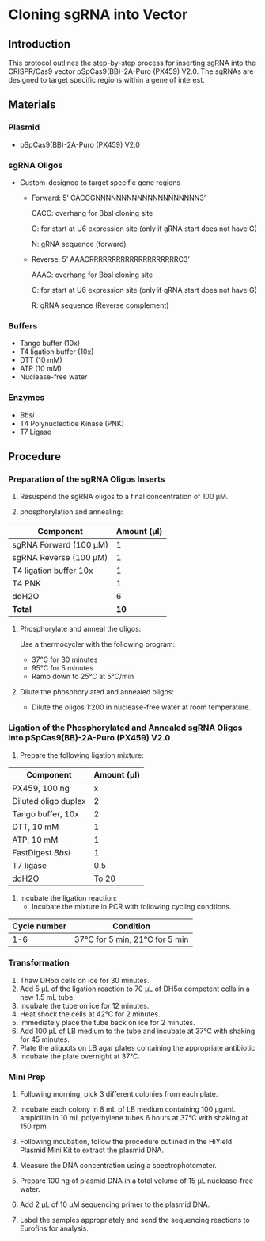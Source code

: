 # Cloning sgRNA into Vector

## Introduction
This protocol outlines the step-by-step process for inserting sgRNA into the CRISPR/Cas9 vector pSpCas9(BB)-2A-Puro (PX459) V2.0. The sgRNAs are designed to target specific regions within a gene of interest.

## Materials

### Plasmid
- pSpCas9(BB)-2A-Puro (PX459) V2.0

### sgRNA Oligos
- Custom-designed to target specific gene regions
    - Forward: 5’ <r>CACC</r><g>G</g><bl>NNNNNNNNNNNNNNNNNNNN</bl>3’

        <r>CACC: overhang for BbsI cloning site </r>

        <g>G: for start at U6 expression site (only if gRNA start does not have G) </g>

        <bl>N: gRNA sequence (forward) </bl>

    - Reverse: 5’ <o>AAAC</o><r>RRRRRRRRRRRRRRRRRRRR</r><g>C</g>3’

        <o>AAAC: overhang for BbsI cloning site</o>

        <g>C: for start at U6 expression site (only if gRNA start does not have G)</g>

        <r>R: gRNA sequence (Reverse complement)<r>

### Buffers
- Tango buffer (10x)
- T4 ligation buffer (10x)
- DTT (10 mM)
- ATP (10 mM)
- Nuclease-free water

### Enzymes
- <i>Bbsi</i>
- T4 Polynucleotide Kinase (PNK)
- T7 Ligase

## Procedure

### Preparation of the sgRNA Oligos Inserts

1. Resuspend the sgRNA oligos to a final concentration of 100 µM.

1. phosphorylation and annealing: 

| **Component**           | **Amount (µl)** |
|-------------------------|-----------------|
| sgRNA Forward (100 µM)  | 1               |
| sgRNA Reverse (100 µM)  | 1               |
| T4 ligation buffer 10x  | 1               |
| T4 PNK                  | 1               |
| ddH2O                   | 6               |
| **Total**               | **10**          |

1. Phosphorylate and anneal the oligos:  

   Use a thermocycler with the following program:  
   - 37°C for 30 minutes  
   - 95°C for 5 minutes  
   - Ramp down to 25°C at 5°C/min

1. Dilute the phosphorylated and annealed oligos:  
   - Dilute the oligos 1:200 in nuclease-free water at room temperature.

### Ligation of the Phosphorylated and Annealed sgRNA Oligos into pSpCas9(BB)-2A-Puro (PX459) V2.0


1. Prepare the following ligation mixture:  

| **Component**            | **Amount (µl)** |
|--------------------------|-----------------|
| PX459, 100 ng            | x               |
| Diluted oligo duplex     | 2               |
| Tango buffer, 10x        | 2               |
| DTT, 10 mM               | 1               |
| ATP, 10 mM               | 1               |
| FastDigest <i>BbsI</i>   | 1               |
| T7 ligase                | 0.5             |
| ddH2O                    | To 20           |

1. Incubate the ligation reaction:  
   - Incubate the mixture in PCR  with following cycling condtions.

| **Cycle number** | **Condition**                 |
|------------------|-------------------------------|
| 1-6              | 37°C for 5 min, 21°C for 5 min |

### Transformation

1. Thaw DH5α cells on ice for 30 minutes.
1. Add 5 µL of the ligation reaction to 70 µL of DH5α competent cells in a new 1.5 mL tube.
1. Incubate the tube on ice for 12 minutes.
1. Heat shock the cells at 42°C for 2 minutes.
1. Immediately place the tube back on ice for 2 minutes.
1. Add 100 µL of LB medium to the tube and incubate at 37°C with shaking for 45 minutes.
1. Plate the aliquots on LB agar plates containing the appropriate antibiotic.
1. Incubate the plate overnight at 37°C.

### Mini Prep

1. Following morning, pick 3 different colonies from each plate.

1. Incubate each colony in 8 mL of LB medium containing 100 µg/mL ampicillin in 10 mL polyethylene tubes 6 hours at 37°C with shaking at 150 rpm

1. Following incubation, follow the procedure outlined in the HiYield Plasmid Mini Kit to extract the plasmid DNA.

1. Measure the DNA concentration using a spectrophotometer.

1. Prepare 100 ng of plasmid DNA in a total volume of 15 µL nuclease-free water.

1. Add 2 µL of 10 µM sequencing primer to the plasmid DNA.

1. Label the samples appropriately and send the sequencing reactions to Eurofins for analysis.

